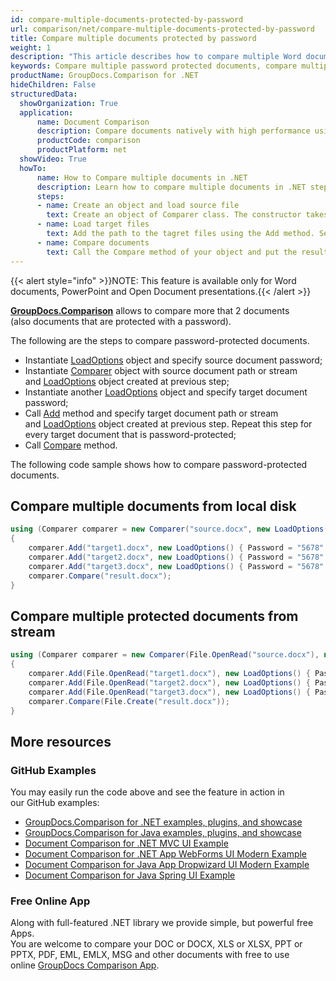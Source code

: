 ```yaml
---
id: compare-multiple-documents-protected-by-password
url: comparison/net/compare-multiple-documents-protected-by-password
title: Compare multiple documents protected by password
weight: 1
description: "This article describes how to compare multiple Word documents or PowerPoint presentations protected by password using GroupDocs.Comparison for .NET API."
keywords: Compare multiple password protected documents, compare multiple protected documents
productName: GroupDocs.Comparison for .NET
hideChildren: False
structuredData:
  showOrganization: True
  application:    
      name: Document Comparison   
      description: Compare documents natively with high performance using C# language and GroupDocs.Comparison for .NET
      productCode: comparison
      productPlatform: net
  showVideo: True
  howTo:
      name: How to Compare multiple documents in .NET 
      description: Learn how to compare multiple documents in .NET step by step
      steps:
      - name: Create an object and load source file
        text: Create an object of Comparer class. The constructor takes the source file path or source file stream by first parameter and a LoadOption object by second parameter that contains password. You may specify absolute or relative file path as per your requirements.
      - name: Load target files
        text: Add the path to the tagret files using the Add method. Second parameter is a LoadOption object that contains password.
      - name: Compare documents
        text: Call the Compare method of your object and put the resulting file path parameter.
---
```

{{< alert style="info" >}}NOTE: This feature is available only for Word documents, PowerPoint and Open Document presentations.{{< /alert >}}

[**GroupDocs.Comparison**](https://products.groupdocs.com/comparison/net) allows to compare more that 2 documents (also documents that are protected with a password).

The following are the steps to compare password-protected documents.

*   Instantiate [LoadOptions](https://apireference.groupdocs.com/net/comparison/groupdocs.comparison.options/loadoptions) object and specify source document password;
*   Instantiate [Comparer](https://apireference.groupdocs.com/net/comparison/groupdocs.comparison/comparer) object with source document path or stream and [LoadOptions](https://apireference.groupdocs.com/net/comparison/groupdocs.comparison.options/loadoptions) object created at previous step;
*   Instantiate another [LoadOptions](https://apireference.groupdocs.com/net/comparison/groupdocs.comparison.options/loadoptions) object and specify target document password;
*   Call [Add](https://apireference.groupdocs.com/net/comparison/groupdocs.comparison/comparer/methods/add/index) method and specify target document path or stream and [LoadOptions](https://apireference.groupdocs.com/net/comparison/groupdocs.comparison.options/loadoptions) object created at previous step. Repeat this step for every target document that is password-protected;
*   Call [Compare](https://apireference.groupdocs.com/net/comparison/groupdocs.comparison/comparer/methods/compare/index) method.

The following code sample shows how to compare password-protected documents.

## Compare multiple documents from local disk

```csharp
using (Comparer comparer = new Comparer("source.docx", new LoadOptions() { Password = "1234" }))
{
	comparer.Add("target1.docx", new LoadOptions() { Password = "5678" });
    comparer.Add("target2.docx", new LoadOptions() { Password = "5678" });
    comparer.Add("target3.docx", new LoadOptions() { Password = "5678" });
    comparer.Compare("result.docx");
}
```

## Compare multiple protected documents from stream

```csharp
using (Comparer comparer = new Comparer(File.OpenRead("source.docx"), new LoadOptions() { Password = "1234" }))
{
	comparer.Add(File.OpenRead("target1.docx"), new LoadOptions() { Password = "5678" });
    comparer.Add(File.OpenRead("target2.docx"), new LoadOptions() { Password = "5678" });
    comparer.Add(File.OpenRead("target3.docx"), new LoadOptions() { Password = "5678" });
    comparer.Compare(File.Create("result.docx"));
}
```

## More resources

### GitHub Examples
You may easily run the code above and see the feature in action in our GitHub examples:
*   [GroupDocs.Comparison for .NET examples, plugins, and showcase](https://github.com/groupdocs-comparison/GroupDocs.Comparison-for-.NET)
*   [GroupDocs.Comparison for Java examples, plugins, and showcase](https://github.com/groupdocs-comparison/GroupDocs.Comparison-for-Java)
*   [Document Comparison for .NET MVC UI Example](https://github.com/groupdocs-comparison/GroupDocs.Comparison-for-.NET-MVC)
*   [Document Comparison for .NET App WebForms UI Modern Example](https://github.com/groupdocs-comparison/GroupDocs.Comparison-for-.NET-WebForms)
*   [Document Comparison for Java App Dropwizard UI Modern Example](https://github.com/groupdocs-comparison/GroupDocs.Comparison-for-Java-Dropwizard)
*   [Document Comparison for Java Spring UI Example](https://github.com/groupdocs-comparison/GroupDocs.Comparison-for-Java-Spring)
    
### Free Online App
Along with full-featured .NET library we provide simple, but powerful free Apps.  
You are welcome to compare your DOC or DOCX, XLS or XLSX, PPT or PPTX, PDF, EML, EMLX, MSG and other documents with free to use online [GroupDocs Comparison App](https://products.groupdocs.app/comparison).
